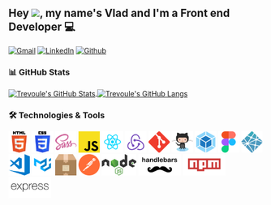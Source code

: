 ## Hey <img src="https://media.giphy.com/media/hvRJCLFzcasrR4ia7z/giphy.gif" width="25">, my name's Vlad and I'm a Front end Developer :computer:

<a href="mailto:reginevich.v.l@gmail.com" rel="noopener noreferrer" target="_blank"><img alt="Gmail" src="https://img.shields.io/badge/Gmail-D14836?&logo=gmail&logoColor=white" /></a>
<a href="https://www.linkedin.com/in/vladislav-reginevich-10a10610a//" rel="noopener noreferrer" target="_blank"><img alt="LinkedIn" src="https://img.shields.io/badge/linkedin-0077B5?&logo=linkedin&logoColor=white" /></a> 
<a href="https://github.com/Trevoule" rel="noopener noreferrer" target="_blank"><img alt="Github" src="https://img.shields.io/badge/GitHub-333?logo=github&logoColor=white" /></a>


### 📊 GitHub Stats
<a href="https://github.com/Trevoule">
  <img align="center" src="https://github-readme-stats.vercel.app/api/top-langs/?username=Trevoule&title_color=ffffff&show_icons=true&text_color=c9cacc&icon_color=2bbc8a&bg_color=1d1f21&langs_count=3" alt="Trevoule's GitHub Stats" />
</a>
<a href="https://github.com/Trevoule">
  <img align="center" src="https://github-readme-stats.vercel.app/api?username=Trevoule&include_all_commits=true&title_color=ffffff&show_icons=true&icon_color=ffffff&line_height=27&theme=tokyonight" alt="Trevoule's GitHub Langs" />
</a>

### 🛠️ Technologies & Tools

[<code><img src="https://raw.githubusercontent.com/Trevoule/readme-icons/main/language_and_tools/square/html/html-i.svg" alt="html5" height='42px' /></code>](https://en.wikipedia.org/wiki/HTML 'HTML5')  [<code><img src="https://raw.githubusercontent.com/Trevoule/readme-icons/main/language_and_tools/square/css/css-i.svg" alt="css3" height='42px' /></code>](https://en.wikipedia.org/wiki/CSS 'CSS3')   [<code><img src="https://raw.githubusercontent.com/Trevoule/readme-icons/main/language_and_tools/square/sass/sass-i.svg" alt="sass" height='42px' /></code>](https://sass-lang.com/ 'SASS')   [<code><img src="https://raw.githubusercontent.com/Trevoule/readme-icons/main/language_and_tools/square/javascript/javascript-w.svg" alt="JavaScript" height ="42px" /></code>](https://developer.mozilla.org/en-US/docs/Web/JavaScript 'Java Script')   [<code><img src="https://raw.githubusercontent.com/Trevoule/readme-icons/main/language_and_tools/square/react/react.svg" alt="React" height ="42px" /></code>](https://reactjs.org/ 'React.js')   [<code><img src="https://raw.githubusercontent.com/Trevoule/readme-icons/main/language_and_tools/square/redux/redux.svg" alt="Redux" height='42px' /></code>](https://redux.js.org/ 'Redux')   [<code><img src="https://raw.githubusercontent.com/Trevoule/readme-icons/main/language_and_tools/square/git-scm/git-i.svg" alt="git" height='42px' /></code>](https://git-scm.com/ 'Git')   [<code><img src="https://raw.githubusercontent.com/Trevoule/readme-icons/main/language_and_tools/square/git-hub/github-i.svg" alt="github" height='42px' /></code>](https://github.com/ 'GitHub')   [<code><img src="https://raw.githubusercontent.com/Trevoule/readme-icons/main/language_and_tools/square/webpack/webpack-i.svg" alt="webpack" height ="42px" /></code>](https://webpack.js.org 'Webpack')   [<code><img src="https://raw.githubusercontent.com/Trevoule/readme-icons/main/language_and_tools/square/figma/figma-i.svg" alt="figma" height='42px' /></code>](https://www.figma.com/ 'Figma')   [<code><img src="https://raw.githubusercontent.com/Trevoule/readme-icons/main/language_and_tools/square/netlify/netlify.svg" alt="netlify" height='42px'/></code>](https://www.netlify.com/ 'Netlify')   [<code><img src="https://raw.githubusercontent.com/Trevoule/readme-icons/main/language_and_tools/square/vsc/visualstudio.svg" alt="visual studio code" height='42px'/></code>](https://code.visualstudio.com/ 'Visual Studio Code')   [<code><img src="https://raw.githubusercontent.com/Trevoule/readme-icons/main/language_and_tools/square/material-ui/material-ui.svg" alt="material-ui" height='42px' /></code>](https://material-ui.com/ 'Material-ui')   [<code><img src="https://raw.githubusercontent.com/Trevoule/readme-icons/main/language_and_tools/square/parcel/parceljs-i.svg" alt="parcel" height='42px' /></code>](https://parceljs.org/ 'Parcel')     [<code><img src="https://raw.githubusercontent.com/Trevoule/readme-icons/main/language_and_tools/square/postman/getpostman.svg" alt="postman" height='42px' /></code>](https://web.postman.com/ 'Postman')     [<code><img src="https://raw.githubusercontent.com/Trevoule/readme-icons/main/language_and_tools/square/node/nodejs.svg" alt="node" height='42px'/></code>](https://nodejs.org/en/ 'Node.js')   [<code><img src="https://raw.githubusercontent.com/Trevoule/readme-icons/main/language_and_tools/square/handlebars/handlebarsjs.svg" alt="handlebars" height='42px' /></code>](https://handlebarsjs.com/ 'Handlebars')   [<code><img src="https://raw.githubusercontent.com/Trevoule/readme-icons/main/language_and_tools/square/npm/npmjs.svg" alt="npm" height='42px' /></code>](https://www.npmjs.com/ 'NPM')    [<code><img src="https://raw.githubusercontent.com/Trevoule/readme-icons/main/language_and_tools/square/express/express.svg" alt="express" height='42px' /></code>](http://expressjs.com/ 'Express')
